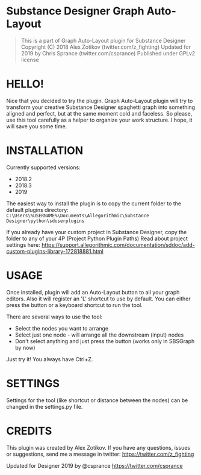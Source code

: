 # Substance Designer Graph Auto-Layout
> This is a part of Graph Auto-Layout plugin for Substance Designer
> Copyright (C) 2018 Alex Zotikov (twitter.com/z_fighting)
> Updated for 2019 by Chris Sprance (twitter.com/csprance)
> Published under GPLv2 license


# HELLO!

Nice that you decided to try the plugin.
Graph Auto-Layout plugin will try to transform your creative Substance Designer spaghetti graph
into something aligned and perfect, but at the same moment cold and faceless.
So please, use this tool carefully as a helper to organize your work structure.
I hope, it will save you some time.


# INSTALLATION

Currently supported versions:
* 2018.2
* 2018.3
* 2019

The easiest way to install the plugin is to copy the current folder to 
the default plugins directory:
`C:\Users\%USERNAME%\Documents\Allegorithmic\Substance Designer\python\sduserplugins`

If you already have your custom project in Substance Designer, copy the folder to 
any of your 4P (Project Python Plugin Paths)
Read about project settings here: 
https://support.allegorithmic.com/documentation/sddoc/add-custom-plugins-library-172818881.html


# USAGE

Once installed, plugin will add an Auto-Layout button to all your graph editors.
Also it will register an 'L' shortcut to use by default.
You can either press the button or a keyboard shortcut to run the tool.

There are several ways to use the tool:
* Select the nodes you want to arrange
* Select just one node - will arrange all the downstream (input) nodes
* Don't select anything and just press the button (works only in SBSGraph by now)

Just try it! You always have Ctrl+Z.


# SETTINGS

Settings for the tool (like shortcut or distance between the nodes) can be changed
in the settings.py file.


# CREDITS

This plugin was created by Alex Zotikov.
If you have any questions, issues or suggestions, send me a message in twitter:
https://twitter.com/z_fighting

Updated for Designer 2019 by @csprance
https://twitter.com/csprance